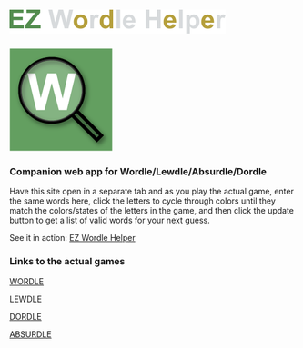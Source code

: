 #  ![logo](https://github.com/ezanker/EZWordleHelper/blob/master/EZWHlogo.svg "EZWordleHelper")  

![icon](https://github.com/ezanker/EZWordleHelper/blob/master/apple-touch-icon.png)

### Companion web app for Wordle/Lewdle/Absurdle/Dordle

Have this site open in a separate tab and as you play the actual game, enter the same words here, click the letters to cycle through colors until they match the colors/states of the letters in the game, and then click the update button to get a list of valid words for your next guess.

See it in action:   [EZ Wordle Helper](http://ezwordlehelper.epizy.com/index2.html)

### Links to the actual games

[WORDLE](https://www.powerlanguage.co.uk/wordle/)

[LEWDLE](https://www.lewdlegame.com/)

[DORDLE](https://zaratustra.itch.io/dordle)

[ABSURDLE](https://qntm.org/files/absurdle/absurdle.html)


